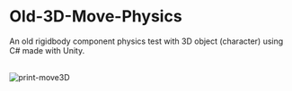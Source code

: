 # Old-3D-Move-Physics
An old rigidbody component physics test with 3D object (character) using C# made with Unity.<br><br>

![print-move3D](https://github.com/Pixelikas/Old-3D-Move-Physics/assets/67108278/ec365a51-c483-40f6-865d-1e18db1145fa)
